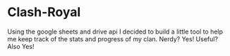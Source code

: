 # Clash-Royal
Using the google sheets and drive api I decided to build a little tool to help me keep track of the stats and progress of my clan. Nerdy? Yes! Useful? Also Yes!
